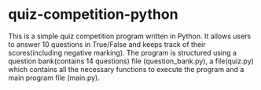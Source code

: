 # quiz-competition-python
This is a simple quiz competition program written in Python. It allows users to answer 10 questions in True/False and keeps track of their scores(including negative marking). The program is structured using a question bank(contains 14 questions) file (question_bank.py),
a file(quiz.py) which contains all the necessary functions to execute the program and a main program file (main.py).


